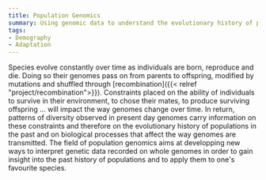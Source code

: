 ```yaml
---
title: Population Genomics
summary: Using genomic data to understand the evolutionary history of populations
tags:
- Demography
- Adaptation
---
```


Species evolve constantly over time as individuals are born, reproduce
and die. Doing so their genomes pass on from parents to offspring,
modified by mutations and shuffled through [recombination]({{< relref
"project/recombination">}}). Constraints placed on the ability of
individuals to survive in their environment, to chose their mates, to
produce surviving offspring ... will impact the way genomes change
over time. In return, patterns of diversity observed in present day
genomes carry information on these constraints and therefore on the
evolutionary history of populations in the past and on biological
processes that affect the way genomes are transmitted. The field of
population genomics aims at developping new ways to interpret genetic
data recorded on whole genomes in order to gain insight into the past
history of populations and to apply them to one's favourite species.
